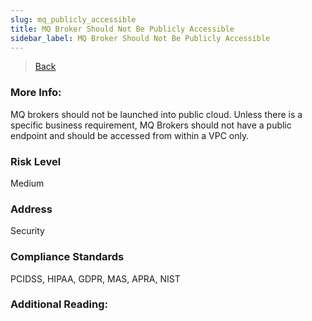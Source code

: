 ```yaml
---
slug: mq_publicly_accessible
title: MQ Broker Should Not Be Publicly Accessible
sidebar_label: MQ Broker Should Not Be Publicly Accessible
---
```

> [Back](../../sgaudit)

### More Info:
MQ brokers should not be launched into public cloud. Unless there is a specific business requirement, MQ Brokers should not have a public endpoint and should be accessed from within a VPC only.

### Risk Level
Medium

### Address
Security

### Compliance Standards
PCIDSS, HIPAA, GDPR, MAS, APRA, NIST

### Additional Reading:

